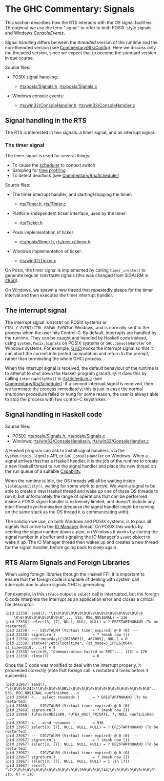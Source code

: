 # The GHC Commentary: Signals



This section describes how the RTS interacts with the OS signal facilities.  Throughout we use the term "signal" to refer to both POSIX-style signals and Windows *ConsoleEvents*.



Signal handling differs between the *threaded* version of the runtime and the non-threaded version (see [Commentary/Rts/Config](commentary/rts/config)).  Here we discuss only the threaded version, since we expect that to become the standard version in due course.



Source files:


- POSIX signal handling:

  - [rts/posix/Signals.h](/trac/ghc/browser/ghc/rts/posix/Signals.h), [rts/posix/Signals.c](/trac/ghc/browser/ghc/rts/posix/Signals.c)
- Windows console events:

  - [rts/win32/ConsoleHandler.h](/trac/ghc/browser/ghc/rts/win32/ConsoleHandler.h), [rts/win32/ConsoleHandler.c](/trac/ghc/browser/ghc/rts/win32/ConsoleHandler.c)

## Signal handling in the RTS



The RTS is interested in two signals: a timer signal, and an interrupt signal.


### The timer signal



 
The timer signal is used for several things:


- To cause the [scheduler](commentary/rts/scheduler) to context switch
- Sampling for [time profiling](commentary/profiling)
- To detect deadlock (see [Commentary/Rts/Scheduler](commentary/rts/scheduler))


Source files:


- The timer interrupt handler, and starting/stopping the timer:

  - [rts/Timer.h](/trac/ghc/browser/ghc/rts/Timer.h), [rts/Timer.c](/trac/ghc/browser/ghc/rts/Timer.c)
- Platform-independent ticker interface, used by the timer:

  - [rts/Ticker.h](/trac/ghc/browser/ghc/rts/Ticker.h)
- Posix implementation of ticker:

  - [rts/posix/Itimer.h](/trac/ghc/browser/ghc/rts/posix/Itimer.h), [rts/posix/Itimer.h](/trac/ghc/browser/ghc/rts/posix/Itimer.h)
- Windows implementation of ticker:

  - [rts/win32/Ticker.c](/trac/ghc/browser/ghc/rts/win32/Ticker.c)


On Posix, the timer signal is implemented by calling `timer_create()` to generate regular `SIGVTALRM` signals (this was changed from SIGALRM in [\#850](https://gitlab.staging.haskell.org/ghc/ghc/issues/850)).



On Windows, we spawn a new thread that repeatedly sleeps for the timer interval and then executes the timer interrupt handler.


## The interrupt signal



The interrupt signal is `SIGINT` on POSIX systems or `CTRL_C_EVENT/CTRL_BREAK_EVENT`on Windows, and is normally sent to the process when the user hits Control-C.   By default, interrupts are handled by the runtime.  They can be caught and handled by Haskell code instead, using `System.Posix.Signals` on POSIX systems or `GHC.ConsoleHandler` on Windows systems.  For example, [GHCi](commentary/compiler/backends/gh-ci) hooks the interrupt signal so that it can abort the current interpreted computation and return to the prompt, rather than terminating the whole GHCi process.



When the interrupt signal is received, the default behaviour of the runtime is to attempt to shut down the Haskell program gracefully.  It does this by calling `interruptStgRts()` in [rts/Schedule.c](/trac/ghc/browser/ghc/rts/Schedule.c) (see [Commentary/Rts/Scheduler](commentary/rts/scheduler#shutting-down)).  If a second interrupt signal is received, then we terminate the process immediately; this is just in case the normal shutdown procedure failed or hung for some reason, the user is always able to stop the process with two control-C keystrokes.


## Signal handling in Haskell code



Source files:


- POSIX: [rts/posix/Signals.h](/trac/ghc/browser/ghc/rts/posix/Signals.h), [rts/posix/Signals.c](/trac/ghc/browser/ghc/rts/posix/Signals.c)
- Windows: [rts/win32/ConsoleHandler.h](/trac/ghc/browser/ghc/rts/win32/ConsoleHandler.h), [rts/win32/ConsoleHandler.c](/trac/ghc/browser/ghc/rts/win32/ConsoleHandler.c)


A Haskell program can ask to install signal handlers, via the `System.Posix.Signals` API, or `GHC.ConsoleHandler` on Windows.  When a signal arrives that has a Haskell handler, it is the job of the runtime to create a new Haskell thread to run the signal handler and place the new thread on the run queue of a suitable [Capability](commentary/rts/scheduler#capabilities).



When the runtime is idle, the OS threads will all be waiting inside `yieldCapability()`, waiting for some work to arrive.  We want a signal to be able to create a new Haskell thread and wake up one of these OS threads to run it, but unfortunately the range of operations that can be performed inside a POSIX signal handler is extremely limited, and doesn't include any inter-thread synchronisation (because the signal handler might be running on the same stack as the OS thread it is communicating with).



The solution we use, on both Windows and POSIX systems, is to pass all signals that arrive to the [IO Manager](commentary/rts/io-manager) thread.  On POSIX this works by sending the signal number down a pipe, on Windows it works by storing the signal number in a buffer and signaling the IO Manager's `Event` object to wake it up.  The IO Manager thread then wakes up and creates a new thread for the signal handler, before going back to sleep again.


## RTS Alarm Signals and Foreign Libraries



When using foreign libraries through the Haskell FFI, it is important
to ensure that the foreign code is capable of dealing with system call
interrupts due to alarm signals GHC is generating.



For example, in this `strace` output
a `select` call is interrupted, but the foreign C code interprets the
interrupt as an application error and closes a critical file
descriptor:


```wiki
[pid 22338] send(7, "\1\0\0\0\0\0\0\0\0\0\0\0\0\0\0\0\0\0\0\0\0
    \0\0\0\0\0\0\0\0\0\0\0"..., 116, MSG_NOSIGNAL) = 116
[pid 22338] select(8, [7], NULL, NULL, NULL) = ? ERESTARTNOHAND (To be restarted)
[pid 22338] --- SIGVTALRM (Virtual timer expired) @ 0 (0) ---
[pid 22338] sigreturn()                 = ? (mask now [])
[pid 22338] gettimeofday({1267656511, 467069}, NULL) = 0
[pid 22338] stat64("/etc/localtime", {st_mode=S_IFREG|0644, st_size=3519, ...}) = 0
[pid 22338] write(6, "Communication failed in RPC"..., 176) = 176
[pid 22338] close(7)                    = 0
```


Once the C code was modified to deal with the interrupt properly, it
proceeded correctly (note that foreign call is restarted 3 times before it succeeds).


```wiki
[pid 23967] send(7, "\f\0\0\0\244\1\0\0\0\0\0\0B\4\0\0\0\0\0\0\0\0\0\0\0\0\0\0\0\0\0\0"..., 536, MSG_NOSIGNAL <unfinished ...>
[pid 23968] <... select resumed> )      = ? ERESTARTNOHAND (To be restarted)
[pid 23968] --- SIGVTALRM (Virtual timer expired) @ 0 (0) ---
[pid 23968] sigreturn()                 = ? (mask now [])
[pid 23968] futex(0x9b52a88, FUTEX_WAIT_PRIVATE, 7, NULL <unfinished ...>
[pid 23967] <... send resumed> )        = 536
[pid 23967] select(8, [7], NULL, NULL, NULL) = ? ERESTARTNOHAND (To be restarted)
[pid 23967] --- SIGVTALRM (Virtual timer expired) @ 0 (0) ---
[pid 23967] sigreturn()                 = ? (mask now [])
[pid 23967] select(8, [7], NULL, NULL, NULL) = ? ERESTARTNOHAND (To be restarted)
[pid 23967] --- SIGVTALRM (Virtual timer expired) @ 0 (0) ---
[pid 23967] sigreturn()                 = ? (mask now [])
[pid 23967] select(8, [7], NULL, NULL, NULL) = 1 (in [7])
[pid 23967] recv(7, "\7\2\0\0\0\0\0\0\0\0\0\0\0\0\0\0\200\0\0\0\244]\0\0\0\0\0\0\0\0\0\0"..., 116, 0) = 116
```